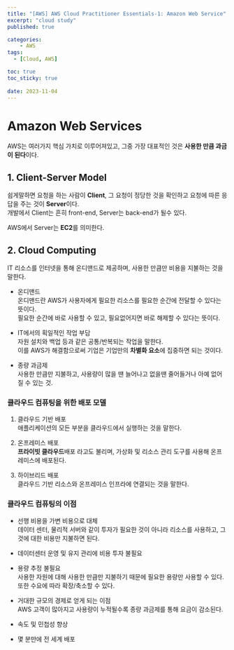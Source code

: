 ```yaml
---
title: "[AWS] AWS Cloud Practitioner Essentials-1: Amazon Web Service"
excerpt: "cloud study"
published: true

categories:
    - AWS
tags:
  - [Cloud, AWS]

toc: true
toc_sticky: true
 
date: 2023-11-04
---
```

# Amazon Web Services
AWS는 여러가지 핵심 가치로 이루어져있고, 그중 가장 대표적인 것은 **사용한 만큼 과금이 된다**이다.

## 1. Client-Server Model
쉽게말하면 요청을 하는 사람이 **Client**, 그 요청이 정당한 것을 확인하고 요청에 따른 응답을 주는 것이 **Server**이다.  
개발에서 Client는 흔히 front-end, Server는 back-end가 될수 있다.  

AWS에서 Server는 **EC2**를 의미한다.

## 2. Cloud Computing
IT 리소스를 인터넷을 통해 온디맨드로 제공하며, 사용한 만큼만 비용을 지불하는 것을 말한다.

- 온디맨드  
    온디맨드란 AWS가 사용자에게 필요한 리소스를 필요한 순간에 전달할 수 있다는 뜻이다.      
    필요한 순간에 바로 사용할 수 있고, 필요없어지면 바로 해제할 수 있다는 뜻이다.

- IT에서의 획일적인 작업 부담  
    자원 설치와 백업 등과 같은 공통/반복되는 작업을 말한다.  
    이를 AWS가 해결함으로써 기업은 기업만의 **차별화 요소**에 집중하면 되는 것이다.

- 종량 과금제  
    사용한 만큼만 지불하고, 사용량이 많을 땐 늘어나고 없을땐 줄어들거나 아예 없어질 수 있는 것.

### 클라우드 컴퓨팅을 위한 배포 모델
1. 클라우드 기반 배포  
애플리케이션의 모든 부분을 클라우드에서 실행하는 것을 말한다.  

2. 온프레미스 배포  
**프라이빗 클라우드**배포 라고도 불리며, 가상화 및 리소스 관리 도구를 사용해 온프레미스에 배포된다.    

3. 하이브리드 배포  
클라우드 기반 리소스와 온프레미스 인프라에 연결되는 것을 말한다.  

### 클라우드 컴퓨팅의 이점
- 선행 비용을 가변 비용으로 대체  
    데이터 센터, 물리적 서버와 같이 투자가 필요한 것이 아니라 리소스를 사용하고, 그것에 대한 비용만 지불하면 된다.

- 데이터센터 운영 및 유지 관리에 비용 투자 불필요  
- 용량 추정 불필요  
    사용한 자원에 대해 사용한 만큼만 지불하기 때문에 필요한 용량만 사용할 수 있다. 또한 수요에 따라 확장/축소할 수 있다.  

- 거대한 규모의 경제로 얻게 되는 이점  
    AWS 고객이 많아지고 사용량이 누적될수록 종량 과금제를 통해 요금이 감소된다.

- 속도 및 민첩성 향상
- 몇 분만에 전 세계 배포